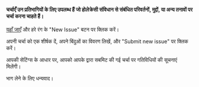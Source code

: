 #### चर्चाएँ उन प्रतिभागियों के लिए उपलब्ध हैं जो होलेक्रेसी संविधान से संबंधित परिवर्तनों, मुद्दों, या अन्य तनावों पर चर्चा करना चाहते हैं।

<a href="https://github.com/holacracyone/Holacracy-Constitution/issues" target="_blank">यहाँ जाएँ</a> और हरे रंग के "New Issue" बटन पर क्लिक करें।

अपनी चर्चा को एक शीर्षक दें, अपने बिंदुओं का विवरण लिखें, और "Submit new issue" पर क्लिक करें।

आपकी सेटिंग्स के आधार पर, आपको आपके द्वारा सबमिट की गई चर्चा पर गतिविधियों की सूचनाएं मिलेंगी।

भाग लेने के लिए धन्यवाद।
